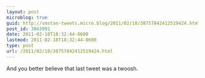 ```yaml
---
layout: post
microblog: true
guid: http://vmstan-tweets.micro.blog/2011/02/18/38757842412519424.html
post_id: 3043991
date: 2011-02-18T18:32:44-0600
lastmod: 2011-02-18T18:32:44-0600
type: post
url: /2011/02/18/38757842412519424.html
---
```

And you better believe that last tweet was a twoosh.
